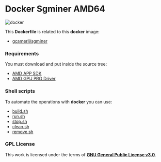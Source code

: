 # **Docker Sgminer AMD64**

![docker](https://blog.docker.com/media/2015/09/animals-august2015.png)

This **Dockerfile** is related to this **docker** image:

+ [gcamerli/sgminer](https://hub.docker.com/r/gcamerli/sgminer/)

### **Requirements**

You must download and put inside the source tree:

+ [AMD APP SDK](http://developer.amd.com/amd-license-agreement-appsdk/)
+ [AMD GPU PRO Driver](http://support.amd.com/en-us/kb-articles/Pages/AMDGPU-PRO-Driver-for-Linux-Release-Notes.aspx)

### **Shell scripts**

To automate the operations with **docker** you can use:

+ [build.sh](build.sh)
+ [run.sh](run.sh)
+ [stop.sh](stop.sh)
+ [clean.sh](clean.sh)
+ [remove.sh](remove.sh)

### **GPL License**

This work is licensed under the terms of **[GNU General Public License v3.0](https://www.gnu.org/licenses/gpl.html)**.

